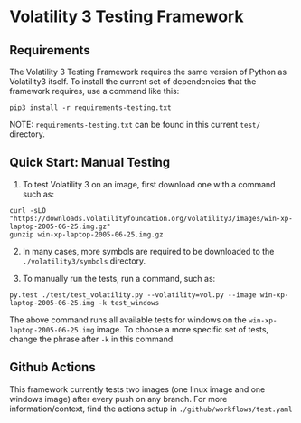 # Volatility 3 Testing Framework

## Requirements

The Volatility 3 Testing Framework requires the same version of Python as Volatility3 itself. To install the current set of dependencies that the framework requires, use a command like this:

```shell
pip3 install -r requirements-testing.txt
```

NOTE: `requirements-testing.txt` can be found in this current `test/` directory.

## Quick Start: Manual Testing

1. To test Volatility 3 on an image, first download one with a command such as:

```shell
curl -sLO "https://downloads.volatilityfoundation.org/volatility3/images/win-xp-laptop-2005-06-25.img.gz"
gunzip win-xp-laptop-2005-06-25.img.gz
```

2. In many cases, more symbols are required to be downloaded to the `./volatility3/symbols` directory. 

3. To manually run the tests, run a command, such as:

```shell
py.test ./test/test_volatility.py --volatility=vol.py --image win-xp-laptop-2005-06-25.img -k test_windows
```

The above command runs all available tests for windows on the `win-xp-laptop-2005-06-25.img` image. To choose a more specific set of tests, change the phrase after `-k` in this command.

## Github Actions

This framework currently tests two images (one linux image and one windows image) after every push on any branch. For more information/context, find the actions setup in `./github/workflows/test.yaml`